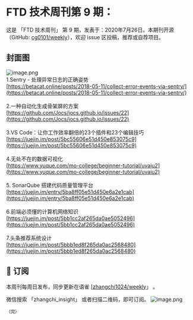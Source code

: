 # FTD 技术周刊第 9 期：
这是 「FTD 技术周刊」 第 9 期，发表于：2020年7月26日。本期刊开源（GitHub: [cg0101/weekly](https://github.com/cg0101/weekly)），欢迎 issue 区投稿，推荐或自荐项目。
## 封面图


![image.png](https://cdn.nlark.com/yuque/0/2020/png/132503/1605583084022-0c56ba6e-ffe9-4379-8f06-76f638d1723f.png#height=720&id=P6685&margin=%5Bobject%20Object%5D&name=image.png&originHeight=720&originWidth=1080&originalType=binary&size=917500&status=done&style=none&width=1080)<br />1.Sentry - 处理异常日志的正确姿势<br />[https://betacat.online/posts/2018-05-11/collect-error-events-via-sentry/](https://betacat.online/posts/2018-05-11/collect-error-events-via-sentry/)<br />
<br />2.一种自动化生成骨架屏的方案<br />[https://github.com/Jocs/jocs.github.io/issues/22](https://github.com/Jocs/jocs.github.io/issues/22)<br />
<br />3.VS Code：让你工作效率翻倍的23个插件和23个编辑技巧<br />[https://juejin.im/post/5bc55606e51d450e853075c9](https://juejin.im/post/5bc55606e51d450e853075c9)<br />
<br />4.无处不在的数据可视化<br />[https://www.yuque.com/mo-college/beginner-tutorial/uvaiu2](https://www.yuque.com/mo-college/beginner-tutorial/uvaiu2)<br />
<br />5. SonarQube 搭建代码质量管理平台<br />[https://juejin.im/entry/5ba8ff05e51d450e6a2e1cab](https://juejin.im/entry/5ba8ff05e51d450e6a2e1cab)<br />
<br />6.前端必须懂的计算机网络知识<br />[https://juejin.im/post/5bb1cc2af265da0ae5052496](https://juejin.im/post/5bb1cc2af265da0ae5052496)<br />
<br />7.头条推荐系统设计<br />[https://juejin.im/post/5bbb1ed8f265da0ac2568480](https://juejin.im/post/5bbb1ed8f265da0ac2568480)



## 📅 订阅
本周刊每周日发布，同步更新在语雀 [[zhangchi1024/weekly](https://www.yuque.com/zhangchi1024/weekly)」 。


微信搜索 「zhangchi_insight」 或者扫描二维码，即可订阅。
    ![image.png](https://cdn.nlark.com/yuque/0/2021/jpeg/132503/1640750963398-e8538e9e-6b96-46f7-abff-c93b56bdd377.jpeg?x-oss-process=image%2Fwatermark%2Ctype_d3F5LW1pY3JvaGVp%2Csize_36%2Ctext_5byg6amw%2Ccolor_FFFFFF%2Cshadow_50%2Ct_80%2Cg_se%2Cx_10%2Cy_10%2Fresize%2Cw_426%2Climit_0)
    
    （完）